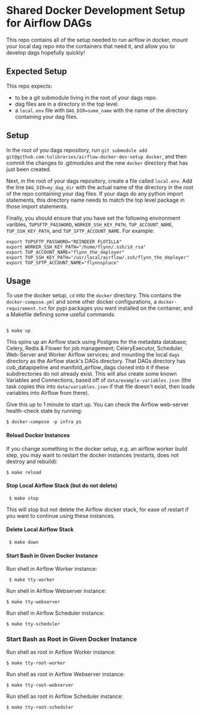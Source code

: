 # Shared Docker Development Setup for Airflow DAGs


This repo contains all of the setup needed to run airflow in docker, mount your local dag repo into the containers that need it, and allow you to develop dags hopefully quickly!


## Expected Setup

This repo expects:

* to be a git submodule living in the root of your dags repo. 
* dag files are in a directory in the top level.
* a `local.env` file with `DAG_DIR=some_name` with the name of the directory containing your dag files.


## Setup

In the root of you dags repository, run `git submodule add git@github.com:tulibraries/airflow-docker-dev-setup docker`, and then commit the changes to .gitmodules and the new `docker` directory that has just been created.

Next, in the root of your dags repository, create a file called `local.env`. Add the line `DAG_DIR=my_dag_dir` with the actual name of the directory in the root of the repo containing your dag files. If your dags do any python import statements, this directory name needs to match the top level package in those import statements.

Finally, you should ensure that you have set the following environment varibles, `TUPSFTP_PASSWORD`, `WORKER_SSH_KEY_PATH`, `TUP_ACCOUNT_NAME`, `TUP_SSH_KEY_PATH`, and `TUP_SFTP_ACCOUNT_NAME`. For example:

    export TUPSFTP_PASSWORD="REINDEER FLOTILLA"
    export WORKER_SSH_KEY_PATH="/home/flynn/.ssh/id_rsa"
    export TUP_ACCOUNT_NAME="flynn_the_deployer"
    export TUP_SSH_KEY_PATH="/usr/local/airflow/.ssh/flynn_the_deployer"
    export TUP_SFTP_ACCOUNT_NAME="flynnsplace"

## Usage

To use the docker setup, `cd` into the `docker` directory. This contains the `docker-compose.yml` and some other docker configurations, a `docker-requirement.txt` for pypi packages you want installed on the container, and a Makefile defining some useful commands.

```

$ make up

```

This spins up an Airflow stack using Postgres for the metadata database; Celery, Redis & Flower for job management; CeleryExecutor, Scheduler, Web-Server and Worker Airflow services; and mounting the local `dags` directory as the Airflow stack's DAGs directory. That DAGs directory has cob_datapipeline and manifold_airflow_dags cloned into it if these subdirectories do not already exist. This will also create some known Variables and Connections, based off of `data/example-variables.json` (the task copies this into `data/variables.json` if that file doesn't exist, then loads variables into Airflow from there).

Give this up to 1 minute to start up. You can check the Airflow web-server health-check state by running:

```
$ docker-compose -p infra ps
```

#### Reload Docker Instances

If you change something in the docker setup, e.g. an airflow worker build step, you may want to restart the docker instances (restarts, does not destroy and rebuild):

```
$ make reload
```

#### Stop Local Airflow Stack (but do not delete)

```
 $ make stop
```

This will stop but not delete the Airflow docker stack, for ease of restart if you want to continue using these instances.

#### Delete Local Airflow Stack

```
 $ make down
```

#### Start Bash in Given Docker Instance

Run shell in Airflow Worker instance:

```
 $ make tty-worker
```

Run shell in Airflow Webserver instance:

```
$ make tty-webserver
```

Run shell in Airflow Scheduler instance:

```
$ make tty-scheduler
```

### Start Bash as Root in Given Docker Instance

Run shell as root in Airflow Worker instance:

```
$ make tty-root-worker
```

Run shell as root in Airflow Webserver instance:

```
$ make tty-root-webserver
```
Run shell as root in Airflow Scheduler instance:

```
$ make tty-root-scheduler
```


